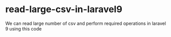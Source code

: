 # read-large-csv-in-laravel9
We can read large number of csv and perform required operations in laravel 9 using this code
